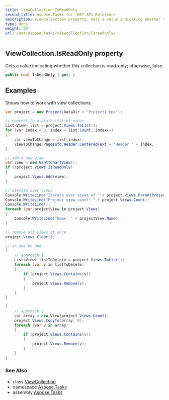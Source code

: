 ```yaml
---
title: ViewCollection.IsReadOnly
second_title: Aspose.Tasks for .NET API Reference
description: ViewCollection property. Gets a value indicating whether this collection is readonly otherwise false
type: docs
weight: 20
url: /net/aspose.tasks/viewcollection/isreadonly/
---
```

## ViewCollection.IsReadOnly property

Gets a value indicating whether this collection is read-only; otherwise, false.

```csharp
public bool IsReadOnly { get; }
```

## Examples

Shows how to work with view collections.

```csharp
var project = new Project(DataDir + "Project1.mpp");

// convert to a plain list of views
List<View> list = project.Views.ToList();
for (var index = 0; index < list.Count; index++)
{
    var viewToChange = list[index];
    viewToChange.PageInfo.Header.CenteredText = "Header " + index;
}

// add a new view
var view = new GanttChartView();
if (!project.Views.IsReadOnly)
{
    project.Views.Add(view);
}

// iterate over views
Console.WriteLine("Iterate over views of " + project.Views.ParentProject.Get(Prj.Name) + " project.");
Console.WriteLine("Project view count: " + project.Views.Count);
Console.WriteLine();
foreach (var projectView in project.Views)
{
    Console.WriteLine("Name: " + projectView.Name);
}

// remove all views at once
project.Views.Clear();

// or one by one
{
    // approach 1
    List<View> listToDelete = project.Views.ToList();
    foreach (var v in listToDelete)
    {
        if (project.Views.Contains(v))
        {
            project.Views.Remove(v);
        }
    }
}

{
    // approach 2
    var array = new View[project.Views.Count];
    project.Views.CopyTo(array, 0);
    foreach (var v in array)
    {
        if (project.Views.Contains(v))
        {
            project.Views.Remove(v);
        }
    }
}
```

### See Also

* class [ViewCollection](../)
* namespace [Aspose.Tasks](../../viewcollection/)
* assembly [Aspose.Tasks](../../../)


